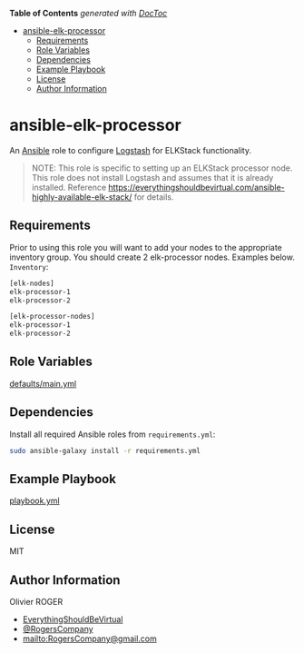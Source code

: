 <!-- START doctoc generated TOC please keep comment here to allow auto update -->
<!-- DON'T EDIT THIS SECTION, INSTEAD RE-RUN doctoc TO UPDATE -->
**Table of Contents**  *generated with [DocToc](https://github.com/thlorenz/doctoc)*

- [ansible-elk-processor](#ansible-elk-processor)
  - [Requirements](#requirements)
  - [Role Variables](#role-variables)
  - [Dependencies](#dependencies)
  - [Example Playbook](#example-playbook)
  - [License](#license)
  - [Author Information](#author-information)

<!-- END doctoc generated TOC please keep comment here to allow auto update -->

# ansible-elk-processor

An [Ansible](https://www.ansible.com) role to configure [Logstash](https://www.elastic.co/products/logstash)
for ELKStack functionality.

> NOTE: This role is specific to setting up an ELKStack processor node. This
> role does not install Logstash and assumes that it is already installed.
> Reference <https://everythingshouldbevirtual.com/ansible-highly-available-elk-stack/>
> for details.

## Requirements

Prior to using this role you will want to add your nodes to the appropriate
inventory group. You should create 2 elk-processor nodes. Examples below.
`Inventory`:

```bash
[elk-nodes]
elk-processor-1
elk-processor-2

[elk-processor-nodes]
elk-processor-1
elk-processor-2
```

## Role Variables

[defaults/main.yml](defaults/main.yml)

## Dependencies

Install all required Ansible roles from `requirements.yml`:

```bash
sudo ansible-galaxy install -r requirements.yml
```

## Example Playbook

[playbook.yml](playbook.yml)

## License

MIT

## Author Information

Olivier ROGER

-   [EverythingShouldBeVirtual](http://everythingshouldbevirtual.com)
-   [@RogersCompany](https://www.twitter.com/RogersCompany)
-   <mailto:RogersCompany@gmail.com>
